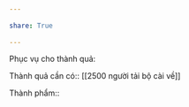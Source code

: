 ---  
share: True  
---  
Phục vụ cho thành quả:  
  
Thành quả cần có:: [[2500 người tải bộ cài về]]  
  
Thành phẩm::  
